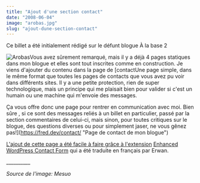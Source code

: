 ```yaml
---
title: "Ajout d'une section contact"
date: "2008-06-04"
image: "arobas.jpg"
slug: "ajout-dune-section-contact"
---
```


Ce billet a été initialement rédigé sur le défunt blogue À la base 2

![Arobas](images/arobas.jpg "Arobas")Vous avez sûrement remarqué, mais il y a déjà 4 pages statiques dans mon blogue et elles sont tout inscrites comme en construction. Je viens d'ajouter du contenu dans la page de [contactUne page simple, dans le même format que toutes les pages de contacts que vous avez pu voir dans différents sites. Il y a une petite protection, rien de super technologique, mais un principe qui me plaisait bien pour valider si c'est un humain ou une machine qui m'envoie des messages.

Ça vous offre donc une page pour rentrer en communication avec moi. Bien sûre , si ce sont des messages reliés à un billet en particulier, passé par la section commentaires de celui-ci, mais sinon, pour toutes critiques sur le blogue, des questions diverses ou pour simplement jaser, ne vous gênez pas!](https://fred.dev/contact/ "Page de contact de mon blogue")

[L'ajout de cette page a été facile à faire grâce à l'extension](https://fred.dev/contact/ "Page de contact de mon blogue") [Enhanced WordPress Contact Form](https://www.joostdevalk.nl/wordpress/enhanced-wordpress-contactform-plugin/ "Site web de l'extension Enhanced WordPress Contact Form") qui a été traduite en français par Erwan.

\_\_\_\_\_\_\_\_\_\_

_Source de l'image: Mesuo_
